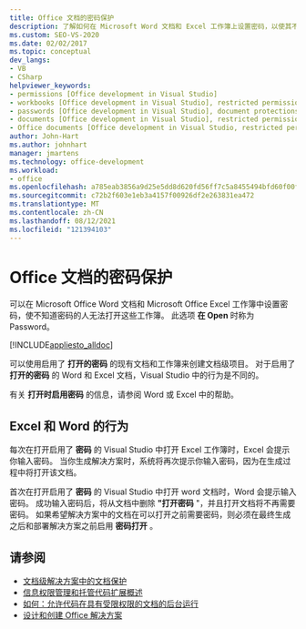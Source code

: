 ```yaml
---
title: Office 文档的密码保护
description: 了解如何在 Microsoft Word 文档和 Excel 工作簿上设置密码，以使其不会被未经授权的用户打开。
ms.custom: SEO-VS-2020
ms.date: 02/02/2017
ms.topic: conceptual
dev_langs:
- VB
- CSharp
helpviewer_keywords:
- permissions [Office development in Visual Studio]
- workbooks [Office development in Visual Studio], restricted permissions
- passwords [Office development in Visual Studio], document protections
- documents [Office development in Visual Studio], restricted permissions
- Office documents [Office development in Visual Studio, restricted permissions
author: John-Hart
ms.author: johnhart
manager: jmartens
ms.technology: office-development
ms.workload:
- office
ms.openlocfilehash: a785eab3856a9d25e5dd8d620fd56ff7c5a8455494bfd60f00f077c490b2bf1e
ms.sourcegitcommit: c72b2f603e1eb3a4157f00926df2e263831ea472
ms.translationtype: MT
ms.contentlocale: zh-CN
ms.lasthandoff: 08/12/2021
ms.locfileid: "121394103"
---
```

# <a name="password-protection-on-office-documents"></a>Office 文档的密码保护
  可以在 Microsoft Office Word 文档和 Microsoft Office Excel 工作簿中设置密码，使不知道密码的人无法打开这些工作簿。 此选项 **在 Open** 时称为 Password。

 [!INCLUDE[appliesto_alldoc](../vsto/includes/appliesto-alldoc-md.md)]

 可以使用启用了 **打开的密码** 的现有文档和工作簿来创建文档级项目。 对于启用了 **打开的密码** 的 Word 和 Excel 文档，Visual Studio 中的行为是不同的。

 有关 **打开时启用密码** 的信息，请参阅 Word 或 Excel 中的帮助。

## <a name="behavior-of-excel-and-word"></a>Excel 和 Word 的行为
 每次在打开启用了 **密码** 的 Visual Studio 中打开 Excel 工作簿时，Excel 会提示你输入密码。 当你生成解决方案时，系统将再次提示你输入密码，因为在生成过程中将打开该文档。

 首次在打开启用了 **密码** 的 Visual Studio 中打开 word 文档时，Word 会提示输入密码。 成功输入密码后，将从文档中删除 **"打开密码** "，并且打开文档将不再需要密码。 如果希望解决方案中的文档在可以打开之前需要密码，则必须在最终生成之后和部署解决方案之前启用 **密码打开** 。

## <a name="see-also"></a>请参阅
- [文档级解决方案中的文档保护](../vsto/document-protection-in-document-level-solutions.md)
- [信息权限管理和托管代码扩展概述](../vsto/information-rights-management-and-managed-code-extensions-overview.md)
- [如何：允许代码在具有受限权限的文档的后台运行](../vsto/how-to-permit-code-to-run-behind-documents-with-restricted-permissions.md)
- [设计和创建 Office 解决方案](../vsto/designing-and-creating-office-solutions.md)
